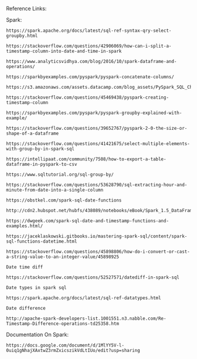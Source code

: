 

Reference Links:

Spark:

    https://spark.apache.org/docs/latest/sql-ref-syntax-qry-select-groupby.html

    https://stackoverflow.com/questions/42906069/how-can-i-split-a-timestamp-column-into-date-and-time-in-spark

    https://www.analyticsvidhya.com/blog/2016/10/spark-dataframe-and-operations/

    https://sparkbyexamples.com/pyspark/pyspark-concatenate-columns/

    https://s3.amazonaws.com/assets.datacamp.com/blog_assets/PySpark_SQL_Cheat_Sheet_Python.pdf

    https://stackoverflow.com/questions/45469438/pyspark-creating-timestamp-column

    https://sparkbyexamples.com/pyspark/pyspark-groupby-explained-with-example/

    https://stackoverflow.com/questions/39652767/pyspark-2-0-the-size-or-shape-of-a-dataframe

    https://stackoverflow.com/questions/41421675/select-multiple-elements-with-group-by-in-spark-sql

    https://intellipaat.com/community/7508/how-to-export-a-table-dataframe-in-pyspark-to-csv

    https://www.sqltutorial.org/sql-group-by/

    https://stackoverflow.com/questions/53628790/sql-extracting-hour-and-minute-from-date-into-a-single-column

    https://obstkel.com/spark-sql-date-functions

    http://cdn2.hubspot.net/hubfs/438089/notebooks/eBook/Spark_1.5_DataFrame_API_Highlights.html

    https://dwgeek.com/spark-sql-date-and-timestamp-functions-and-examples.html/

    https://jaceklaskowski.gitbooks.io/mastering-spark-sql/content/spark-sql-functions-datetime.html

    https://stackoverflow.com/questions/45898806/how-do-i-convert-or-cast-a-string-value-to-an-integer-value/45898925

    Date time diff

    https://stackoverflow.com/questions/52527571/datediff-in-spark-sql

    Date types in spark sql

    https://spark.apache.org/docs/latest/sql-ref-datatypes.html

    Date difference

    http://apache-spark-developers-list.1001551.n3.nabble.com/Re-Timestamp-Difference-operations-td25358.htm

Documentation On Spark:

    https://docs.google.com/document/d/1MlYY5V-l-0uiq1gNhajXAxtwZ3rmZxicszikVdLtIUo/edit?usp=sharing

